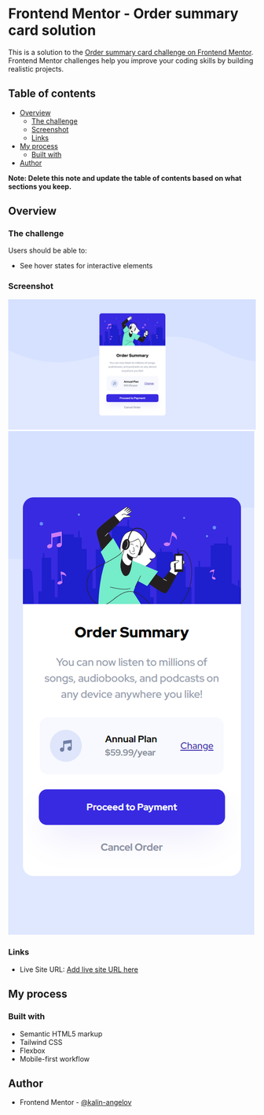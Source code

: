 # Frontend Mentor - Order summary card solution

This is a solution to the [Order summary card challenge on Frontend Mentor](https://www.frontendmentor.io/challenges/order-summary-component-QlPmajDUj). Frontend Mentor challenges help you improve your coding skills by building realistic projects. 

## Table of contents

- [Overview](#overview)
  - [The challenge](#the-challenge)
  - [Screenshot](#screenshot)
  - [Links](#links)
- [My process](#my-process)
  - [Built with](#built-with)
- [Author](#author)

**Note: Delete this note and update the table of contents based on what sections you keep.**

## Overview

### The challenge

Users should be able to:

- See hover states for interactive elements

### Screenshot

![Desktop screenshot](./images/screenshot/screenshot-desktop.png)
![Mobile screenshot](./images/screenshot/screenshot-mobile.png)

### Links

- Live Site URL: [Add live site URL here](https://fm-order-summary-component-iota.vercel.app/)

## My process

### Built with

- Semantic HTML5 markup
- Tailwind CSS
- Flexbox
- Mobile-first workflow

## Author

- Frontend Mentor - [@kalin-angelov](https://www.frontendmentor.io/profile/kalin-angelov)